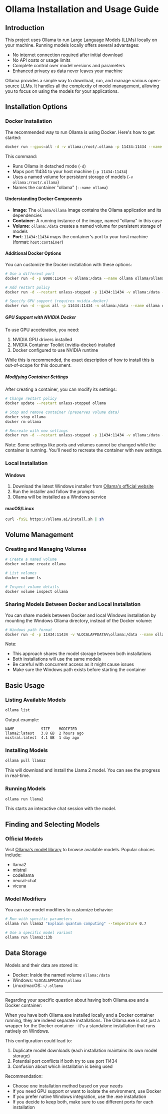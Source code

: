 # Ollama Installation and Usage Guide

## Introduction

This project uses Ollama to run Large Language Models (LLMs) locally on your machine. Running models locally offers several advantages:
- No internet connection required after initial download
- No API costs or usage limits
- Complete control over model versions and parameters
- Enhanced privacy as data never leaves your machine

Ollama provides a simple way to download, run, and manage various open-source LLMs. It handles all the complexity of model management, allowing you to focus on using the models for your applications.

## Installation Options

### Docker Installation

The recommended way to run Ollama is using Docker. Here's how to get started:

```bash
docker run --gpus=all -d -v ollama:/root/.ollama -p 11434:11434 --name ollama ollama/ollama
```

This command:
- Runs Ollama in detached mode (`-d`)
- Maps port 11434 to your host machine (`-p 11434:11434`)
- Uses a named volume for persistent storage of models (`-v ollama:/root/.ollama`)
- Names the container "ollama" (`--name ollama`)

#### Understanding Docker Components

- **Image**: The `ollama/ollama` image contains the Ollama application and its dependencies
- **Container**: A running instance of the image, named "ollama" in this case
- **Volume**: `ollama:/data` creates a named volume for persistent storage of models
- **Port**: `11434:11434` maps the container's port to your host machine (format: `host:container`)

#### Additional Docker Options

You can customize the Docker installation with these options:

```bash
# Use a different port
docker run -d -p 8080:11434 -v ollama:/data --name ollama ollama/ollama

# Add restart policy
docker run -d --restart unless-stopped -p 11434:11434 -v ollama:/data --name ollama ollama/ollama

# Specify GPU support (requires nvidia-docker)
docker run -d --gpus all -p 11434:11434 -v ollama:/data --name ollama ollama/ollama
```

##### GPU Support with NVIDIA Docker

To use GPU acceleration, you need:
1. NVIDIA GPU drivers installed
2. NVIDIA Container Toolkit (nvidia-docker) installed
3. Docker configured to use NVIDIA runtime

While this is recommended, the exact description of how to install this is out-of-scope for this document.


##### Modifying Container Settings

After creating a container, you can modify its settings:

```bash
# Change restart policy
docker update --restart unless-stopped ollama

# Stop and remove container (preserves volume data)
docker stop ollama
docker rm ollama

# Recreate with new settings
docker run -d --restart unless-stopped -p 11434:11434 -v ollama:/data --name ollama ollama/ollama
```

Note: Some settings like ports and volumes cannot be changed while the container is running. You'll need to recreate the container with new settings.

### Local Installation

#### Windows
1. Download the latest Windows installer from [Ollama's official website](https://ollama.ai/download)
2. Run the installer and follow the prompts
3. Ollama will be installed as a Windows service

#### macOS/Linux
```bash
curl -fsSL https://ollama.ai/install.sh | sh
```

## Volume Management

### Creating and Managing Volumes

```bash
# Create a named volume
docker volume create ollama

# List volumes
docker volume ls

# Inspect volume details
docker volume inspect ollama
```

### Sharing Models Between Docker and Local Installation

You can share models between Docker and local Windows installation by mounting the Windows Ollama directory, instead of the Docker volume:

```bash
# Windows path format
docker run -d -p 11434:11434 -v %LOCALAPPDATA%\ollama:/data --name ollama ollama/ollama
```

Note: 
- This approach shares the model storage between both installations
- Both installations will use the same models
- Be careful with concurrent access as it might cause issues
- Make sure the Windows path exists before starting the container

## Basic Usage

### Listing Available Models
```bash
ollama list
```
Output example:
```
NAME            SIZE    MODIFIED
llama2:latest   3.8 GB  2 hours ago
mistral:latest  4.1 GB  1 day ago
```

### Installing Models
```bash
ollama pull llama2
```
This will download and install the Llama 2 model. You can see the progress in real-time.

### Running Models
```bash
ollama run llama2
```
This starts an interactive chat session with the model.

## Finding and Selecting Models

### Official Models
Visit [Ollama's model library](https://ollama.ai/library) to browse available models. Popular choices include:
- llama2
- mistral
- codellama
- neural-chat
- vicuna

### Model Modifiers
You can use model modifiers to customize behavior:
```bash
# Run with specific parameters
ollama run llama2 "Explain quantum computing" --temperature 0.7

# Use a specific model variant
ollama run llama2:13b
```

## Data Storage

Models and their data are stored in:
- Docker: Inside the named volume `ollama:/data`
- Windows: `%LOCALAPPDATA%\ollama`
- Linux/macOS: `~/.ollama`

---

Regarding your specific question about having both Ollama.exe and a Docker container:

When you have both Ollama.exe installed locally and a Docker container running, they are indeed separate installations. The Ollama.exe is not just a wrapper for the Docker container - it's a standalone installation that runs natively on Windows.

This configuration could lead to:
1. Duplicate model downloads (each installation maintains its own model storage)
2. Potential port conflicts if both try to use port 11434
3. Confusion about which installation is being used

Recommendation:
- Choose one installation method based on your needs
- If you need GPU support or want to isolate the environment, use Docker
- If you prefer native Windows integration, use the .exe installation
- If you decide to keep both, make sure to use different ports for each installation 